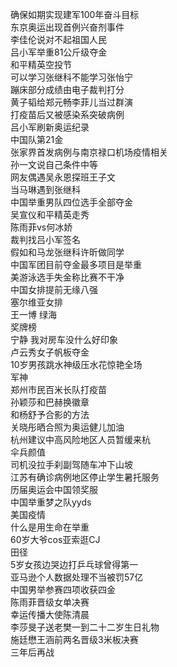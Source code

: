 确保如期实现建军100年奋斗目标  
东京奥运出现首例兴奋剂事件  
李佳伦说对不起祖国人民  
吕小军举重81公斤级夺金  
和平精英空投节  
可以学习张继科不能学习张怡宁  
蹦床部分成绩由电子裁判打分  
黄子韬给郑元畅李菲儿当过群演  
打疫苗后又被感染系突破病例  
吕小军刷新奥运纪录  
中国队第21金  
张家界首发病例与南京禄口机场疫情相关  
孙一文说自己条件中等  
网友偶遇吴永恩探班王子文  
当马琳遇到张继科  
中国举重男队四位选手全部夺金  
吴宣仪和平精英走秀  
陈雨菲vs何冰娇  
裁判找吕小军签名  
假如和马龙张继科许昕做同学  
中国军团目前夺金最多项目是举重  
美游泳选手失金称比赛不干净  
中国女排提前无缘八强  
塞尔维亚女排  
王一博 绿海  
奖牌榜  
宁静 我对房车没什么好印象  
卢云秀女子帆板夺金  
10岁男孩跳水神级压水花惊艳全场  
军神  
郑州市民百米长队打疫苗  
孙颖莎和巴赫换徽章  
和杨舒予合影的方法  
关晓彤晒合照为奥运健儿加油  
杭州建议中高风险地区人员暂缓来杭  
伞兵颜值  
司机没拉手刹副驾随车冲下山坡  
江苏有确诊病例地区停止学生暑托服务  
历届奥运会中国领奖服  
中国举重梦之队yyds  
美国疫情  
什么是用生命在举重  
60岁大爷cos亚索逛CJ  
田径  
5岁女孩边哭边打乒乓球曾得第一  
亚马逊个人数据处理不当被罚57亿  
中国男举参赛四项收获四金  
陈雨菲晋级女单决赛  
幸运传播大使陈清晨  
李莎旻子送老樊一到二十二岁生日礼物  
施廷懋王涵前两名晋级3米板决赛  
三年后再战  
